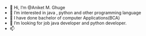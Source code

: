 - 👋 Hi, I’m @Aniket M. Ghuge 
- 👀 I’m interested in java , python and other programming language 
- 🌱 I have done bachelor of computer Applications(BCA) 
- 💞️ I’m looking for job java developer and python developer.
- 📫 

<!---
Coder9Aniket/Coder9Aniket is a ✨ special ✨ repository because its `README.md` (this file) appears on your GitHub profile.
You can click the Preview link to take a look at your changes.
--->
